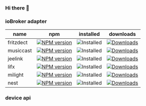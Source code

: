 ### Hi there 👋

### ioBroker adapter
|name|npm|installed|downloads|
|----|---|---------|-|
|fritzdect|[![NPM version](https://img.shields.io/npm/v/iobroker.fritzdect?style=flat-square)](https://www.npmjs.com/package/iobroker.fritzdect)|![Installed](http://iobroker.live/badges/fritzdect-installed.svg)|[![Downloads](https://img.shields.io/npm/dm/iobroker.fritzdect?label=npm%20downloads&style=flat-square)](https://www.npmjs.com/package/iobroker.fritzdect)|
|musiccast|[![NPM version](https://img.shields.io/npm/v/iobroker.musiccast?style=flat-square)](https://www.npmjs.com/package/iobroker.musiccast)|![Installed](http://iobroker.live/badges/musiccast-installed.svg)|[![Downloads](https://img.shields.io/npm/dm/iobroker.musiccast?label=npm%20downloads&style=flat-square)](https://www.npmjs.com/package/iobroker.musiccast)|
|jeelink|[![NPM version](https://img.shields.io/npm/v/iobroker.jeelink?style=flat-square)](https://www.npmjs.com/package/iobroker.jeelink)|![Installed](http://iobroker.live/badges/jeelink-installed.svg)|[![Downloads](https://img.shields.io/npm/dm/iobroker.jeelink?label=npm%20downloads&style=flat-square)](https://www.npmjs.com/package/iobroker.jeelink)|
|lifx|[![NPM version](https://img.shields.io/npm/v/iobroker.lifx?style=flat-square)](https://www.npmjs.com/package/iobroker.lifx)|![Installed](http://iobroker.live/badges/lifx-installed.svg)|[![Downloads](https://img.shields.io/npm/dm/iobroker.lifx?label=npm%20downloads&style=flat-square)](https://www.npmjs.com/package/iobroker.lifx)|
|milight|[![NPM version](https://img.shields.io/npm/v/iobroker.milight?style=flat-square)](https://www.npmjs.com/package/iobroker.milight)|![Installed](http://iobroker.live/badges/milight-installed.svg)|[![Downloads](https://img.shields.io/npm/dm/iobroker.milight?label=npm%20downloads&style=flat-square)](https://www.npmjs.com/package/iobroker.milight)|
|nest|[![NPM version](https://img.shields.io/npm/v/iobroker.nest?style=flat-square)](https://www.npmjs.com/package/iobroker.nest)|![Installed](http://iobroker.live/badges/nest-installed.svg)|[![Downloads](https://img.shields.io/npm/dm/iobroker.nest?label=npm%20downloads&style=flat-square)](https://www.npmjs.com/package/iobroker.nest)|

### device api

<!--
**foxthefox/foxthefox** is a ✨ _special_ ✨ repository because its `README.md` (this file) appears on your GitHub profile.

Here are some ideas to get you started:

- 🔭 I’m currently working on ...
- 🌱 I’m currently learning ...
- 👯 I’m looking to collaborate on ...
- 🤔 I’m looking for help with ...
- 💬 Ask me about ...
- 📫 How to reach me: ...
- 😄 Pronouns: ...
- ⚡ Fun fact: ...
-->

